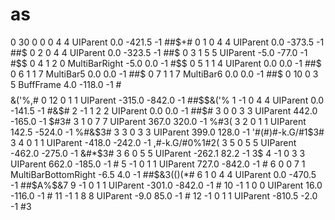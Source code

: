 # as



0 30 0 0 0 4 4 UIParent 0.0 -421.5 -1 ##$$%/&('%)$+# 0 1 0 4 4 UIParent 0.0 -373.5 -1 ##$$%/&('%(#,$ 0 2 0 4 4 UIParent 0.0 -323.5 -1 ##$$%/&('%(#,$ 0 3 1 5 5 UIParent -5.0 -77.0 -1 #$$$%/&('%(#,$ 0 4 1 2 0 MultiBarRight -5.0 0.0 -1 #$$$%/&('%(#,$ 0 5 1 1 4 UIParent 0.0 0.0 -1 ##$$%/&('%(#,$ 0 6 1 1 7 MultiBar5 0.0 0.0 -1 ##$$%/&('%(#,$ 0 7 1 1 7 MultiBar6 0.0 0.0 -1 ##$$%/&('%(#,$ 0 10 0 3 5 BuffFrame 4.0 -118.0 -1 #$$%&('% 0 11 0 1 1 UIParent -123.0 -942.0 -1 ##$$&('%,# 0 12 0 1 1 UIParent -315.0 -842.0 -1 ##$$&('% 1 -1 0 4 4 UIParent 0.0 -141.5 -1 #&$# 2 -1 1 2 2 UIParent 0.0 0.0 -1 ##$# 3 0 0 3 3 UIParent 442.0 -165.0 -1 $#3# 3 1 0 7 7 UIParent 367.0 320.0 -1 %#3( 3 2 0 1 1 UIParent 142.5 -524.0 -1 %#&$3# 3 3 0 3 3 UIParent 399.0 128.0 -1 '#(#)#-k.G/#1$3# 3 4 0 1 1 UIParent -418.0 -242.0 -1 ,#-k.G/#0%1#2( 3 5 0 5 5 UIParent -462.0 -275.0 -1 &#*$3# 3 6 0 5 5 UIParent -262.1 82.2 -1 3$ 4 -1 0 3 3 UIParent 662.0 -185.0 -1 # 5 -1 0 1 1 UIParent 727.0 -842.0 -1 # 6 0 0 7 1 MultiBarBottomRight -6.5 4.0 -1 ##$$%$&3(()(*# 6 1 0 4 4 UIParent 0.0 -470.5 -1 ##$$%#'3(()(*# 7 -1 0 4 4 UIParent 0.0 453.5 -1 # 8 -1 0 3 3 UIParent 34.0 -446.0 -1 #'$A%$&7 9 -1 0 1 1 UIParent -301.0 -842.0 -1 # 10 -1 1 0 0 UIParent 16.0 -116.0 -1 # 11 -1 1 8 8 UIParent -9.0 85.0 -1 # 12 -1 0 1 1 UIParent -810.5 -2.0 -1 #3
